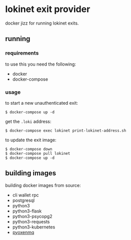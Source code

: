 # lokinet exit provider 

docker jizz for running lokinet exits.

## running

### requirements

to use this you need the following:

* docker
* docker-compose

### usage

to start a new unauthenticated exit:

    $ docker-compose up -d

get the `.loki` address:

    $ docker-compose exec lokinet print-lokinet-address.sh

to update the exit image:

    $ docker-compose down
    $ docker-compose pull lokinet
    $ docker-compose up -d


## building images

building docker images from source:

* cli wallet rpc
* postgresql
* python3
* python3-flask
* python3-psycopg2
* python3-requests
* python3-kubernetes
* [pyoxenmq](https://github.com/oxen-io/oxen-pylokimq)
